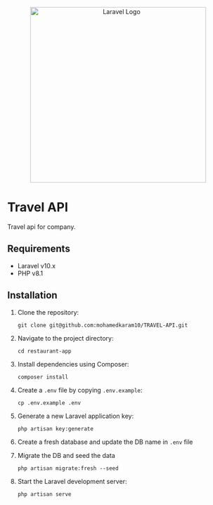 <p align="center"><a href="https://laravel.com" target="_blank"><img src="https://raw.githubusercontent.com/laravel/art/master/logo-lockup/5%20SVG/2%20CMYK/1%20Full%20Color/laravel-logolockup-cmyk-red.svg" width="400" alt="Laravel Logo"></a></p>


# Travel API

Travel api for company.

## Requirements

* Laravel v10.x
* PHP v8.1

## Installation

1. Clone the repository:
   ```shell
   git clone git@github.com:mohamedkaram10/TRAVEL-API.git
   ```

2. Navigate to the project directory:
   ```shell
   cd restaurant-app
   ```

3. Install dependencies using Composer:
   ```shell
   composer install
   ```

4. Create a `.env` file by copying `.env.example`:
   ```shell
   cp .env.example .env
   ```

5. Generate a new Laravel application key:
   ```shell
   php artisan key:generate
   ```

6. Create a fresh database and update the DB name in `.env` file

7. Migrate the DB and seed the data
   ```shell
   php artisan migrate:fresh --seed
   ```

8. Start the Laravel development server:
   ```shell
   php artisan serve
   ```

